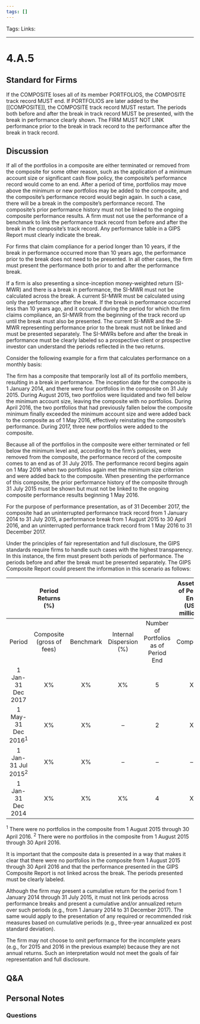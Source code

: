 ```yaml
---
tags: []
---
```

Tags:
Links: 
___
# 4.A.5
## Standard for Firms
If the COMPOSITE loses all of its member PORTFOLIOS, the COMPOSITE track record MUST end. If PORTFOLIOS are later added to the [[COMPOSITE]], the COMPOSITE track record MUST restart. The periods both before and after the break in track record MUST be presented, with the break in performance clearly shown. The FIRM MUST NOT LINK performance prior to the break in track record to the performance after the break in track record.
## Discussion
If all of the portfolios in a composite are either terminated or removed from the composite for some other reason, such as the application of a minimum account size or significant cash flow policy, the composite’s performance record would come to an end. After a period of time, portfolios may move above the minimum or new portfolios may be added to the composite, and the composite’s performance record would begin again. In such a case, there will be a break in the composite’s performance record. The composite’s prior performance history must not be linked to the ongoing composite performance results. A firm must not use the performance of a benchmark to link the performance track record from before and after the break in the composite’s track record. Any performance table in a GIPS Report must clearly indicate the break.

For firms that claim compliance for a period longer than 10 years, if the break in performance occurred more than 10 years ago, the performance prior to the break does not need to be presented. In all other cases, the firm must present the performance both prior to and after the performance break.

If a firm is also presenting a since-inception money-weighted return (SI-MWR) and there is a break in performance, the SI-MWR must not be calculated across the break. A current SI-MWR must be calculated using only the performance after the break. If the break in performance occurred less than 10 years ago, and it occurred during the period for which the firm claims compliance, an SI-MWR from the beginning of the track record up until the break must also be presented. The current SI-MWR and the SI-MWR representing performance prior to the break must not be linked and must be presented separately. The SI-MWRs before and after the break in performance must be clearly labeled so a prospective client or prospective investor can understand the periods reflected in the two returns.

Consider the following example for a firm that calculates performance on a monthly basis:

The firm has a composite that temporarily lost all of its portfolio members, resulting in a break in performance. The inception date for the composite is 1 January 2014, and there were four portfolios in the composite on 31 July 2015. During August 2015, two portfolios were liquidated and two fell below the minimum account size, leaving the composite with no portfolios. During April 2016, the two portfolios that had previously fallen below the composite minimum finally exceeded the minimum account size and were added back to the composite as of 1 May 2016, effectively reinstating the composite’s performance. During 2017, three new portfolios were added to the composite.

Because all of the portfolios in the composite were either terminated or fell below the minimum level and, according to the firm’s policies, were removed from the composite, the performance record of the composite comes to an end as of 31 July 2015. The performance record begins again on 1 May 2016 when two portfolios again met the minimum size criterion and were added back to the composite. When presenting the performance of this composite, the prior performance history of the composite through 31 July 2015 must be shown but must not be linked to the ongoing composite performance results beginning 1 May 2016.

For the purpose of performance presentation, as of 31 December 2017, the composite had an uninterrupted performance track record from 1 January 2014 to 31 July 2015, a performance break from 1 August 2015 to 30 April 2016, and an uninterrupted performance track record from 1 May 2016 to 31 December 2017.

Under the principles of fair representation and full disclosure, the GIPS standards require firms to handle such cases with the highest transparency. In this instance, the firm must present both periods of performance. The periods before and after the break must be presented separately. The GIPS Composite Report could present the information in this scenario as follows:

|                               |       Period Returns (%)       |           |                         |                                       | Assets as of Period End  <br>(USD millions) |            |
| :---------------------------: | :----------------------------: | :-------: | :---------------------: | :-----------------------------------: | :-----------------------------------------: | :--------: |
|            Period             | Composite  <br>(gross of fees) | Benchmark | Internal Dispersion (%) | Number of Portfolios as of Period End |                  Composite                  | Total Firm |
|       1 Jan-31 Dec 2017       |               X%               |    X%     |           X%            |                   5                   |                      X                      |     X      |
| 1 May-31 Dec 2016<sup>1</sup> |               X%               |    X%     |            –            |                   2                   |                      X                      |     X      |
| 1 Jan-31 Jul 2015<sup>2</sup> |               X%               |    X%     |            –            |                   –                   |                      –                      |     –      |
|       1 Jan-31 Dec 2014       |               X%               |    X%     |           X%            |                   4                   |                      X                      |     X      |
<sup>1</sup>  There were no portfolios in the composite from 1 August 2015 through 30 April 2016.
<sup>2</sup> There were no portfolios in the composite from 1 August 2015 through 30 April 2016.

It is important that the composite data is presented in a way that makes it clear that there were no portfolios in the composite from 1 August 2015 through 30 April 2016 and that the performance presented in the GIPS Composite Report is not linked across the break. The periods presented must be clearly labeled.

Although the firm may present a cumulative return for the period from 1 January 2014 through 31 July 2015, it must not link periods across performance breaks and present a cumulative and/or annualized return over such periods (e.g., from 1 January 2014 to 31 December 2017). The same would apply to the presentation of any required or recommended risk measures based on cumulative periods (e.g., three-year annualized ex post standard deviation).

The firm may not choose to omit performance for the incomplete years (e.g., for 2015 and 2016 in the previous example) because they are not annual returns. Such an interpretation would not meet the goals of fair representation and full disclosure.
## Q&A

## Personal Notes

### Questions